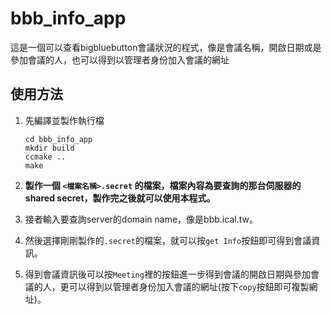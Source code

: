 # bbb_info_app

這是一個可以查看bigbluebutton會議狀況的程式，像是會議名稱，開啟日期或是參加會議的人，也可以得到以管理者身份加入會議的網址

## 使用方法

1. 先編譯並製作執行檔

   ```shell
   cd bbb_info_app
   mkdir build
   ccmake ..
   make
   ```

2. __製作一個  `<檔案名稱>.secret`   的檔案，檔案內容為要查詢的那台伺服器的shared secret，製作完之後就可以使用本程式。__

3. 接者輸入要查詢server的domain name，像是bbb.ical.tw。

4. 然後選擇剛剛製作的`.secret`的檔案，就可以按`get Info`按鈕即可得到會議資訊。
5. 得到會議資訊後可以按`Meeting`裡的按鈕進一步得到會議的開啟日期與參加會議的人，更可以得到以管理者身份加入會議的網址(按下`copy`按鈕即可複製網址)。
